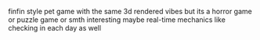 finfin style pet game with the same 3d rendered vibes but its a horror game or puzzle game or smth interesting
	maybe real-time mechanics like checking in each day as well
	